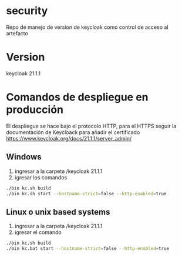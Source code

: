 # security
Repo de manejo de version de keycloak como control de acceso al artefacto 
# Version
keycloak 21.1.1 
# Comandos de despliegue en producción 
El despliegue se hace bajo el protocolo HTTP, para el HTTPS seguir la documentación de Keycloack para añadir el certificado https://www.keycloak.org/docs/21.1.1/server_admin/
## Windows 
1. ingresar a la carpeta /keycloak 21.1.1 
2.  igresar los comandos 

```bash
./bin kc.sh build
./bin kc.sh start --hostname-strict=false --http-enabled=true
```
## Linux o unix based systems 
1. ingresar a la carpeta /keycloak 21.1.1 
2.  igresar el comando 

```bash
./bin kc.sh build
./bin kc.bat start --hostname-strict=false --http-enabled=true
```
